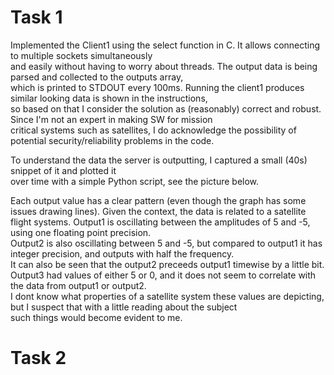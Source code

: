 # Task 1
Implemented the Client1 using the select function in C. It allows connecting to multiple sockets simultaneously  
and easily without having to worry about threads. The output data is being parsed and collected to the outputs array,  
which is printed to STDOUT every 100ms. Running the client1 produces similar looking data is shown in the instructions,  
so based on that I consider the solution as (reasonably) correct and robust. Since I'm not an expert in making SW for mission  
critical systems such as satellites, I do acknowledge the possibility of potential security/reliability problems in the code.  

To understand the data the server is outputting, I captured a small (40s) snippet of it and plotted it  
over time with a simple Python script, see the picture below.  

Each output value has a clear pattern (even though the graph has some issues drawing lines). Given the context, the data is related to a satellite flight systems.  Output1 is oscillating between the amplitudes of 5 and -5, using one floating point precision.  
Output2 is also oscillating between 5 and -5, but compared to output1 it has integer precision, and outputs with half the frequency.  
It can also be seen that the output2 preceeds output1 timewise by a little bit.  
Output3 had values of either 5 or 0, and it does not seem to correlate with the data from output1 or output2.  
I dont know what properties of a satellite system these values are depicting, but I suspect that with a little reading about the subject  
such things would become evident to me.  

# Task 2
